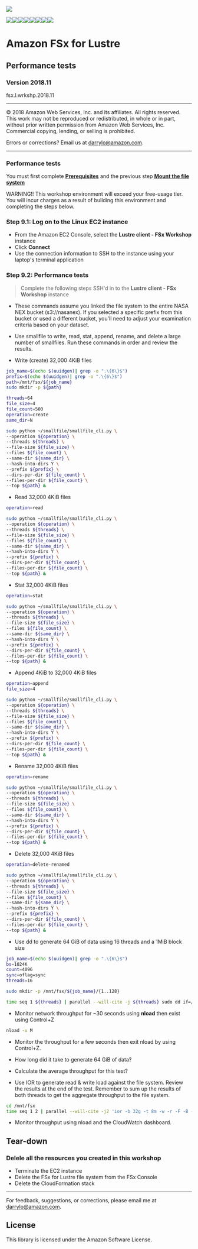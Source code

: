 ![](https://s3.amazonaws.com/aws-us-east-1/tutorial/AWS_logo_PMS_300x180.png)

![](https://s3.amazonaws.com/aws-us-east-1/tutorial/100x100_benefit_available.png)![](https://s3.amazonaws.com/aws-us-east-1/tutorial/100x100_benefit_ingergration.png)![](https://s3.amazonaws.com/aws-us-east-1/tutorial/100x100_benefit_ecryption-lock.png)![](https://s3.amazonaws.com/aws-us-east-1/tutorial/100x100_benefit_fully-managed.png)![](https://s3.amazonaws.com/aws-us-east-1/tutorial/100x100_benefit_lowcost-affordable.png)![](https://s3.amazonaws.com/aws-us-east-1/tutorial/100x100_benefit_performance.png)![](https://s3.amazonaws.com/aws-us-east-1/tutorial/100x100_benefit_scalable.png)![](https://s3.amazonaws.com/aws-us-east-1/tutorial/100x100_benefit_storage.png)

# **Amazon FSx for Lustre**

## Performance tests

### Version 2018.11

fsx.l.wrkshp.2018.11

---

© 2018 Amazon Web Services, Inc. and its affiliates. All rights reserved. This work may not be  reproduced or redistributed, in whole or in part, without prior written permission from Amazon Web Services, Inc. Commercial copying, lending, or selling is prohibited.

Errors or corrections? Email us at [darrylo@amazon.com](mailto:darrylo@amazon.com).

---

### Performance tests

You must first complete [**Prerequisites**](../0-prerequisites) and the previous step [**Mount the file system**](../4-mount-file-system)

WARNING!! This workshop environment will exceed your free-usage tier. You will incur charges as a result of building this environment and completing the steps below.

### Step 9.1: Log on to the Linux EC2 instance

- From the Amazon EC2 Console, select the **Lustre client - FSx Workshop** instance
- Click **Connect**
- Use the connection information to SSH to the instance using your laptop's terminal application

### Step 9.2: Performance tests

> Complete the following steps SSH'd in to the **Lustre client - FSx Workshop** instance

- These commands assume you linked the file system to the entire NASA NEX bucket (s3://nasanex). If you selected a specific prefix from this bucket or used a different bucket, you'll need to adjust your examination criteria based on your dataset.

- Use smallfile to write, read, stat, append, rename, and delete a large number of smallfiles. Run these commands in order and review the results.

- Write (create) 32,000 4KiB files

```sh
job_name=$(echo $(uuidgen)| grep -o ".\{6\}$")
prefix=$(echo $(uuidgen)| grep -o ".\{6\}$")
path=/mnt/fsx/${job_name}
sudo mkdir -p ${path}

threads=64
file_size=4
file_count=500
operation=create
same_dir=N

sudo python ~/smallfile/smallfile_cli.py \
--operation ${operation} \
--threads ${threads} \
--file-size ${file_size} \
--files ${file_count} \
--same-dir ${same_dir} \
--hash-into-dirs Y \
--prefix ${prefix} \
--dirs-per-dir ${file_count} \
--files-per-dir ${file_count} \
--top ${path} &
```

- Read 32,000 4KiB files

```sh
operation=read

sudo python ~/smallfile/smallfile_cli.py \
--operation ${operation} \
--threads ${threads} \
--file-size ${file_size} \
--files ${file_count} \
--same-dir ${same_dir} \
--hash-into-dirs Y \
--prefix ${prefix} \
--dirs-per-dir ${file_count} \
--files-per-dir ${file_count} \
--top ${path} &
```

- Stat 32,000 4KiB files

```sh
operation=stat

sudo python ~/smallfile/smallfile_cli.py \
--operation ${operation} \
--threads ${threads} \
--file-size ${file_size} \
--files ${file_count} \
--same-dir ${same_dir} \
--hash-into-dirs Y \
--prefix ${prefix} \
--dirs-per-dir ${file_count} \
--files-per-dir ${file_count} \
--top ${path} &
```

- Append 4KiB to 32,000 4KiB files

```sh
operation=append
file_size=4

sudo python ~/smallfile/smallfile_cli.py \
--operation ${operation} \
--threads ${threads} \
--file-size ${file_size} \
--files ${file_count} \
--same-dir ${same_dir} \
--hash-into-dirs Y \
--prefix ${prefix} \
--dirs-per-dir ${file_count} \
--files-per-dir ${file_count} \
--top ${path} &
```

- Rename 32,000 4KiB files

```sh
operation=rename

sudo python ~/smallfile/smallfile_cli.py \
--operation ${operation} \
--threads ${threads} \
--file-size ${file_size} \
--files ${file_count} \
--same-dir ${same_dir} \
--hash-into-dirs Y \
--prefix ${prefix} \
--dirs-per-dir ${file_count} \
--files-per-dir ${file_count} \
--top ${path} &
```

- Delete 32,000 4KiB files

```sh
operation=delete-renamed

sudo python ~/smallfile/smallfile_cli.py \
--operation ${operation} \
--threads ${threads} \
--file-size ${file_size} \
--files ${file_count} \
--same-dir ${same_dir} \
--hash-into-dirs Y \
--prefix ${prefix} \
--dirs-per-dir ${file_count} \
--files-per-dir ${file_count} \
--top ${path} &
```


- Use dd to generate 64 GiB of data using 16 threads and a 1MiB block size

```sh
job_name=$(echo $(uuidgen)| grep -o ".\{6\}$")
bs=1024K
count=4096
sync=oflag=sync
threads=16

sudo mkdir -p /mnt/fsx/${job_name}/{1..128}

time seq 1 ${threads} | parallel --will-cite -j ${threads} sudo dd if=/dev/zero of=/mnt/fsx/${job_name}/{}/dd-$(date +%Y%m%d%H%M%S.%3N) bs=${bs} count=${count} ${sync} &
```

- Monitor network throughput for ~30 seconds using **nload** then exist using Control+Z


```sh
nload -u M

```

- Monitor the throughput for a few seconds then exit nload by using Control+Z.
- How long did it take to generate 64 GiB of data?
- Calculate the average throughput for this test?


- Use IOR to generate read & write load against the file system. Review the results at the end of the test. Remember to sum up the results of both threads to get the aggregate throughput to the file system.

```sh
cd /mnt/fsx
time seq 1 2 | parallel --will-cite -j2 'ior -b 32g -t 8m -w -r -F -B -o /mnt/fsx/test{}.txt' &
```

- Monitor throughput using nload and the CloudWatch dashboard.


## Tear-down
### Delele all the resources you created in this workshop

- Terminate the EC2 instance
- Delete the FSx for Lustre file system from the FSx Console
- Delete the CloudFormation stack


---
For feedback, suggestions, or corrections, please email me at [darrylo@amazon.com](mailto:darrylo@amazon.com).

## License

This library is licensed under the Amazon Software License.



